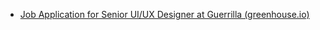 - [Job Application for Senior UI/UX Designer at Guerrilla (greenhouse.io)](https://boards.greenhouse.io/guerrilla/jobs/6116117002)